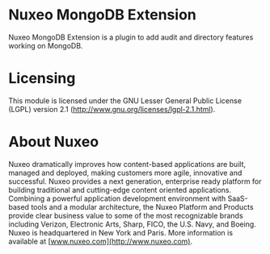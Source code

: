 # Nuxeo  MongoDB Extension

Nuxeo  MongoDB Extension is a plugin to add audit and directory features working on MongoDB.

# Licensing
 
This module is licensed under the GNU Lesser General Public License (LGPL) version 2.1 (http://www.gnu.org/licenses/lgpl-2.1.html).
 
# About Nuxeo
 
Nuxeo dramatically improves how content-based applications are built, managed and deployed, making customers more agile, innovative and successful. Nuxeo provides a next generation, enterprise ready platform for building traditional and cutting-edge content oriented applications. Combining a powerful application development environment with
SaaS-based tools and a modular architecture, the Nuxeo Platform and Products provide clear business value to some of the most recognizable brands including Verizon, Electronic Arts, Sharp, FICO, the U.S. Navy, and Boeing. Nuxeo is headquartered in New York and Paris.
More information is available at [www.nuxeo.com](http://www.nuxeo.com).
